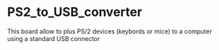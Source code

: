 # PS2_to_USB_converter
 This board allow to plus PS/2 devices (keybords or mice) to a computer using a standard USB connector
